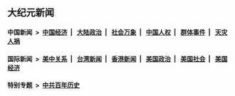 ## 大纪元新闻

#### 中国新闻 &nbsp;>&nbsp; [中国经济](indexes/ncid283/README.md?04161245) &nbsp;| &nbsp; [大陆政治](indexes/ncid277/README.md?04161245) &nbsp;| &nbsp; [社会万象](indexes/ncid282/README.md?04161245) &nbsp;| &nbsp; [中国人权](indexes/ncid278/README.md?04161245) &nbsp;| &nbsp; [群体事件](indexes/ncid279/README.md?04161245) &nbsp;| &nbsp; [天灾人祸](indexes/ncid280/README.md?04161245)

#### 国际新闻 &nbsp;>&nbsp; [美中关系](indexes/nf1412576/README.md?04161245) &nbsp;| &nbsp; [台湾新闻](indexes/ncid1349361/README.md?04161245) &nbsp;| &nbsp; [香港新闻](indexes/ncid1349362/README.md?04161245) &nbsp;| &nbsp; [美国政治](indexes/ncid1078159/README.md?04161245) &nbsp;| &nbsp; [美国社会](indexes/ncid1078160/README.md?04161245) &nbsp;| &nbsp; [美国经济](indexes/ncid1078158/README.md?04161245)

#### 特别专题 &nbsp;>&nbsp; [中共百年历史](https://github.com/epoch-news/epoch-special/blob/master/README.md?04161245)  
